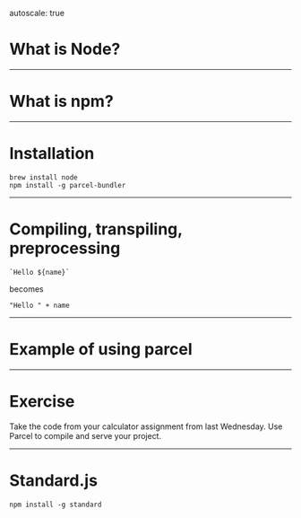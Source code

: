 autoscale: true

# What is Node?

---

# What is npm?

---

# Installation

```
brew install node
npm install -g parcel-bundler
```

---

# Compiling, transpiling, preprocessing

```
`Hello ${name}`
```

becomes

```
"Hello " + name
```

---

# Example of using parcel

---

# Exercise

Take the code from your calculator assignment from last Wednesday. Use Parcel to compile and serve your project.

---

# Standard.js

```
npm install -g standard
```
